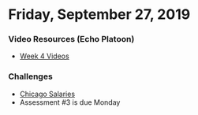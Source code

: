 Friday, September 27, 2019
====================
### Video Resources (Echo Platoon)
- [Week 4 Videos](https://www.youtube.com/watch?v=ra2IXfFlZK8&list=PLu0CiQ7bzwERLJOhwkQA9vQKpsw_McWCb)

### Challenges
* [Chicago Salaries](https://github.com/indiaplatoon/city-of-chicago)
* Assessment #3 is due Monday
